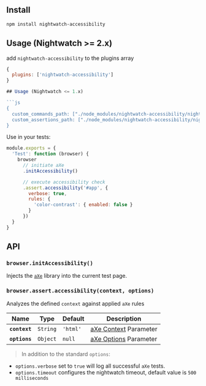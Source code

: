 
## Install

```bash
npm install nightwatch-accessibility
```

## Usage (Nightwatch >= 2.x)

add `nightwatch-accessibility` to the plugins array

```js
{
  plugins: ['nightwatch-accessibility']
}

## Usage (Nightwatch <= 1.x)

```js
{
  custom_commands_path: ["./node_modules/nightwatch-accessibility/nightwatch/commands"],
  custom_assertions_path: ["./node_modules/nightwatch-accessibility/nightwatch/assertions"]
}
```

Use in your tests:

```js
module.exports = {
  'Test': function (browser) {
    browser
      // initiate aXe
      .initAccessibility() 

      // execute accessibility check
      .assert.accessibility('#app', {
        verbose: true,
        rules: {
          'color-contrast': { enabled: false }
        }
      })
  }
}
```

## API

### `browser.initAccessibility()`

Injects the [`aXe`][axe-core] library into the current test page.

### `browser.assert.accessibility(context, options)`

Analyzes the defined `context` against applied `aXe` rules

| Name          | Type     | Default  | Description                          |
| ------------- | -------- | -------- | ------------------------------------ |
| **`context`** | `String` | `'html'` | [aXe Context][axe-context] Parameter |
| **`options`** | `Object` | `null`   | [aXe Options][axe-options] Parameter |

> In addition to the standard `options`:

- `options.verbose` set to `true` will log all successful `aXe` tests.
- `options.timeout` configures the nightwatch timeout, default value is `500 milliseconds`

[axe-core]: https://www.npmjs.com/package/axe-core
[axe-options]: https://github.com/dequelabs/axe-core/blob/master/doc/API.md#options-parameter
[axe-context]: https://github.com/dequelabs/axe-core/blob/master/doc/API.md#context-parameter
